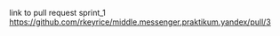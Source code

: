 link to pull request sprint_1 https://github.com/rkeyrice/middle.messenger.praktikum.yandex/pull/3

